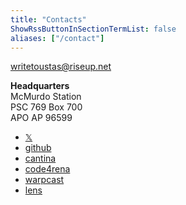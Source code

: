 ```yaml
---
title: "Contacts"
ShowRssButtonInSectionTermList: false
aliases: ["/contact"]
---
```


[writetoustas@riseup.net](mailto:writetoustas@riseup.net)

**Headquarters**  
McMurdo Station  
PSC 769 Box 700  
APO AP 96599  

- [𝕏](https://x.com/ustas_eth)
- [github](https://github.com/ustas-eth/)
- [cantina](https://cantina.xyz/u/ustas)
- [code4rena](https://code4rena.com/@ustas)
- [warpcast](https://warpcast.com/ustas)
- [lens](https://hey.xyz/u/ustas)